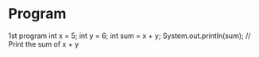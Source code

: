 # Program
1st program
int x = 5;
int y = 6;
int sum = x + y;
System.out.println(sum); // Print the sum of x + y
